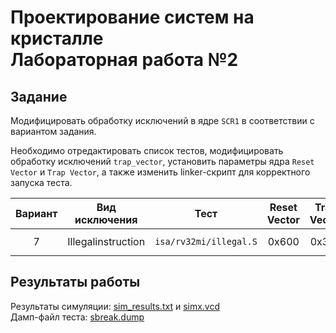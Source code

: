 # Проектирование систем на кристалле <br> Лабораторная работа №2

## Задание

Модифицировать обработку исключений в ядре `SCR1` в соответствии с вариантом задания.

Необходимо отредактировать список тестов, модифицировать обработку исключений `trap_vector`, установить параметры ядра `Reset Vector` и `Trap Vector`, а также изменить linker-скрипт для корректного запуска теста.

Вариант | Вид исключения |  Тест  | Reset Vector | Trap Vector | Обработчик
:-----: |:-------------: | :----: | :----------: | :---------: | :--------:
7  | Illegalinstruction | `isa/rv32mi/illegal.S` | 0x600 | 0x300 | Вывод строки `instructionillegal`

## Результаты работы

Результаты симуляции: [sim_results.txt](results/sim_results.txt) и [simx.vcd](results/simx.vcd)  
Дамп-файл теста: [sbreak.dump](results/sbreak.dump)

